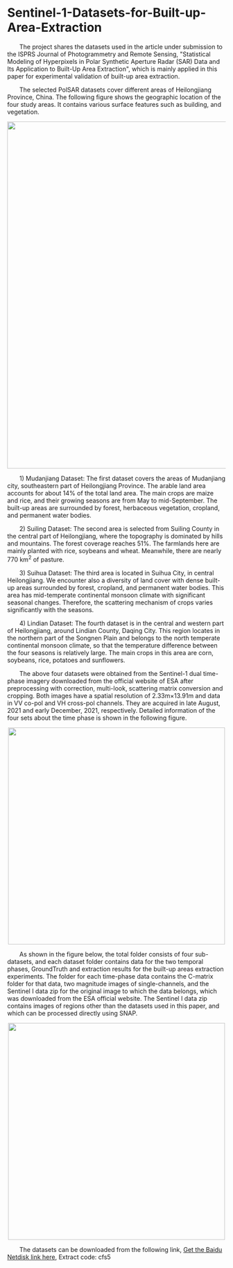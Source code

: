 # Sentinel-1-Datasets-for-Built-up-Area-Extraction
<p style="text-align:justify; text-justify:inter-ideograph;">

&emsp;&emsp;The project shares the datasets used in the article under submission to the ISPRS Journal of Photogrammetry and Remote Sensing, "Statistical Modeling of Hyperpixels in Polar Synthetic Aperture Radar (SAR) Data and Its Application to Built-Up Area Extraction", which is mainly applied in this paper for experimental validation of built-up area extraction.

&emsp;&emsp;The selected PolSAR datasets cover different areas of Heilongjiang Province, China. The following figure shows the geographic location of the four study areas. It contains various surface features such as building, and vegetation.

<div align=center>
<img src="https://github.com/SunXJ7/Sentinel-1-Dataset-for-Built-up-Area-Extraction/blob/main/Study%20Areas.png" width="800px">
</div>

&emsp;&emsp;1) Mudanjiang Dataset: The first dataset covers the areas of Mudanjiang city, southeastern part of Heilongjiang Province. The arable land area accounts for about 14% of the total land area. The main crops are maize and rice, and their growing seasons are from May to mid-September. The built-up areas are surrounded by forest, herbaceous vegetation, cropland, and permanent water bodies.

&emsp;&emsp;2) Suiling Dataset: The second area is selected from Suiling County in the central part of Heilongjiang, where the topography is dominated by hills and mountains. The forest coverage reaches 51%. The farmlands here are mainly planted with rice, soybeans and wheat. Meanwhile, there are nearly 770 km<sup>2</sup> of pasture.

&emsp;&emsp;3) Suihua Dataset: The third area is located in Suihua City, in central Heilongjiang. We encounter also a diversity of land cover with dense built-up areas surrounded by forest, cropland, and permanent water bodies. This area has mid-temperate continental monsoon climate with significant seasonal changes. Therefore, the scattering mechanism of crops varies significantly with the seasons. 

&emsp;&emsp;4) Lindian Dataset: The fourth dataset is in the central and western part of Heilongjiang, around Lindian County, Daqing City. This region locates in the northern part of the Songnen Plain and belongs to the north temperate continental monsoon climate, so that the temperature difference between the four seasons is relatively large. The main crops in this area are corn, soybeans, rice, potatoes and sunflowers.

&emsp;&emsp;The above four datasets were obtained from the Sentinel-1 dual time-phase imagery downloaded from the official website of ESA after preprocessing with correction, multi-look, scattering matrix conversion and cropping. Both images have a spatial resolution of 2.33m×13.91m and data in VV co-pol and VH cross-pol channels. They are acquired in late August, 2021 and early December, 2021, respectively. Detailed information of the four sets about the time phase is shown in the following figure.  

<div align=center>
<img src="https://github.com/SunXJ7/Sentinel-1-Dataset-for-Built-up-Area-Extraction/blob/main/Detailed%20Information%20of%20The%20Four%20Sets.png" width="500px">
</div>

&emsp;&emsp;As shown in the figure below, the total folder consists of four sub-datasets, and each dataset folder contains data for the two temporal phases, GroundTruth and extraction results for the built-up areas extraction experiments. The folder for each time-phase data contains the C-matrix folder for that data, two magnitude images of single-channels, and the Sentinel I data zip for the original image to which the data belongs, which was downloaded from the ESA official website. The Sentinel I data zip contains images of regions other than the datasets used in this paper, and which can be processed directly using SNAP.

<div align=center>
<img src="https://github.com/SunXJ7/Sentinel-1-Dataset-for-Built-up-Area-Extraction/blob/main/Folder%20Structure.png" width="500px">
</div>

&emsp;&emsp;The datasets can be downloaded from the following link, [Get the Baidu Netdisk link here](https://pan.baidu.com/s/1mp2NVhcux2rYXZEMN1kQfw?pwd=cfs5 ),
Extract code: cfs5 

</p>
